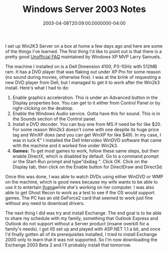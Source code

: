 ﻿---
title: Windows Server 2003 Notes
date: "2003-04-08T20:09:00.0000000-04:00"
description: I set up Win2K3 Server on a box at home a few days ago and here are
featuredImage: /img/default-post-image.jpg
---

I set up Win2K3 Server on a box at home a few days ago and here are some of the things I've learned. The first thing I'd like to point out is that there is a pretty good [Unofficial FAQ](http://home.triad.rr.com/faq/WNS2003%20FAQ.htm) maintained by Windows XP MVP Larry Samuels.

The machine I installed on is a Dell Dimension 4100, P3-1GHz with 512MB ram. It has a DVD player that was flaking out under XP Pro for some reason (no sound during movies, otherwise fine). I was at the brink of requesting a new DVD player from Dell, but I managed to get it to work after the Win2k3 install. Here's what I had to do:

1. Enable graphics acceleration. This is under an Advanced button in the Display properties box. You can get to it either from Control Panel or by right-clicking on the desktop.
2. Enable the Windows Audio service. Gotta have this for sound. This is in the Sounds section of the Control panel.
3. Install a DVD decoder. You can buy one from MS if need be for like $20. For some reason Win2k3 doesn't come with one despite its huge price tag and WinXP does (and you can get WinXP for like $49). In my case, I was in luck €" I installed the Dell Intervideo WinDVD software that came with the machine and it worked fine under Win2k3.
4. **Games:** To get most games to work, follow these same steps, but then enable DirectX, which is disabled by default. Go to a command prompt or the Start-Run prompt and type"dxdiag ". Click OK. Click on the Display tab, then click on the Enable button for DirectDraw and Direct3d.

Once this was done, I was able to watch DVDs using either WinDVD or WMP on the machine, which is good news because my wife wants to be able to use it to entertain [Ilyana](http://ilyanasmith.com/)while she's working on her computer. I was also able to get Ghost Recon to work as a test to see if the OS would support games. The PC has an old GeForce2 card that seemed to work just fine without any need to download drivers.

The next thing I did was try and install Exchange. The end goal is to be able to share my schedule with my family, something that Outlook Express and Outlook do not support without a Server product (insane overkill for a family's needs). I got IIS set up and played with ASP.NET 1.1 a bit, and once I'd finally gotten all of its prerequisites installed, I tried to install Exchange 2000 only to learn that it was not supported. So I'm now downloading the Exchange 2003 Beta 2 and I'll probably install that tomorrow.


